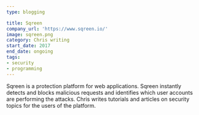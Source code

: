 ```yaml
---
type: blogging

title: Sqreen
company_url: 'https://www.sqreen.io/'
image: sqreen.png
category: Chris writing
start_date: 2017
end_date: ongoing
tags:
- security
- programming
---
```


Sqreen is a protection platform for web applications. Sqreen instantly detects and blocks malicious requests and identifies which user accounts are performing the attacks. Chris writes tutorials and articles on security topics for the users of the platform.
